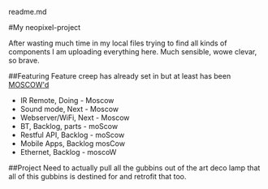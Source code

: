 readme.md

#My neopixel-project

After wasting much time in my local files trying to find all kinds of components I am uploading everything here. Much sensible, wowe clevar, so brave.

##Featuring
Feature creep has already set in but at least has been [MOSCOW'd](https://en.wikipedia.org/wiki/MoSCoW_method)

- IR Remote, Doing - Moscow
- Sound mode, Next - Moscow
- Webserver/WiFi, Next - Moscow
- BT, Backlog, parts - moScow
- Restful API, Backlog - moScow 
- Mobile Apps, Backlog mosCow
- Ethernet, Backlog - moscoW

##Project
Need to actually pull all the gubbins out of the art deco lamp that all of this gubbins is destined for and retrofit that too.